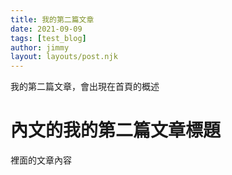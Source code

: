 ```yaml
---
title: 我的第二篇文章
date: 2021-09-09
tags: [test_blog]
author: jimmy
layout: layouts/post.njk
---
```


<!-- summary -->

我的第二篇文章，會出現在首頁的概述

<!-- summary -->

# 內文的我的第二篇文章標題

裡面的文章內容
